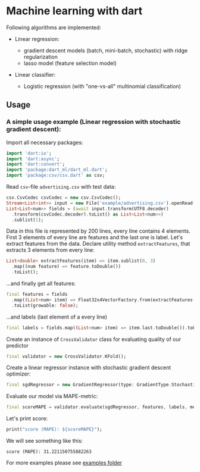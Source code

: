 # Machine learning with dart

Following algorithms are implemented:
- Linear regression:
    - gradient descent models (batch, mini-batch, stochastic) with ridge regularization
    - lasso model (feature selection model)

- Linear classifier:
    - Logistic regression (with "one-vs-all" multinomial classification)
    
## Usage

### A simple usage example (Linear regression with stochastic gradient descent):

Import all necessary packages: 

````dart  
import 'dart:io';
import 'dart:async';
import 'dart:convert';
import 'package:dart_ml/dart_ml.dart';
import 'package:csv/csv.dart' as csv;
````

Read `csv`-file `advertising.csv` with test data:
````dart
csv.CsvCodec csvCodec = new csv.CsvCodec();
Stream<List<int>> input = new File('example/advertising.csv').openRead();
List<List<num>> fields = (await input.transform(UTF8.decoder)
  .transform(csvCodec.decoder).toList() as List<List<num>>)
  .sublist(1);
````

Data in this file is represented by 200 lines, every line contains 4 elements. First 3 elements of every line are features and the last one is label.
Let's extract features from the data. Declare utility method `extractFeatures`, that extracts 3 elements from every line:
````dart
List<double> extractFeatures(item) => item.sublist(0, 3)
  .map((num feature) => feature.toDouble())
  .toList();
````

...and finally get all features:
```dart
final features = fields
  .map((List<num> item) => Float32x4VectorFactory.from(extractFeatures(item)))
  .toList(growable: false);
```

...and labels (last element of a every line)
````dart
final labels = fields.map((List<num> item) => item.last.toDouble()).toList(growable: false);
````

Create an instance of `CrossValidator` class for evaluating quality of our predictor
````dart
final validator = new CrossValidator.KFold();
````

Create a linear regressor instance with stochastic gradient descent optimizer:
````dart
final sgdRegressor = new GradientRegressor(type: GradientType.Stochastic);
````

Evaluate our model via MAPE-metric:
````dart
final scoreMAPE = validator.evaluate(sgdRegressor, features, labels, metric: MetricType.MAPE);
````

Let's print score:
````dart
print("score (MAPE): ${scoreMAPE}");
````

We will see something like this:
````
score (MAPE): 31.221150755882263
````

For more examples please see [examples folder](https://github.com/gyrdym/dart_ml/tree/master/example)
